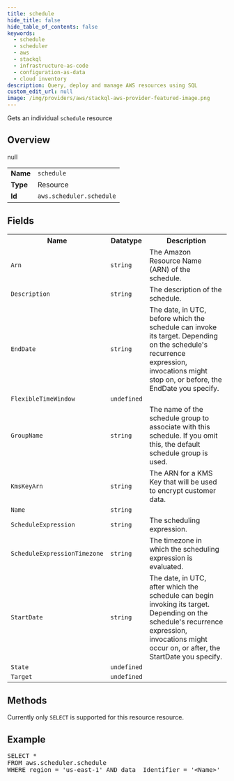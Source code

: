 ```yaml
---
title: schedule
hide_title: false
hide_table_of_contents: false
keywords:
  - schedule
  - scheduler
  - aws
  - stackql
  - infrastructure-as-code
  - configuration-as-data
  - cloud inventory
description: Query, deploy and manage AWS resources using SQL
custom_edit_url: null
image: /img/providers/aws/stackql-aws-provider-featured-image.png
---
```

Gets an individual <code>schedule</code> resource

## Overview
<table><tbody>
<tr><td><b>Name</b></td><td><code>schedule</code></td></tr>
<tr><td><b>Type</b></td><td>Resource</td></tr>
null
<tr><td><b>Id</b></td><td><code>aws.scheduler.schedule</code></td></tr>
</tbody></table>

## Fields
<table><tbody>
<tr><th>Name</th><th>Datatype</th><th>Description</th></tr>
<tr><td><code>Arn</code></td><td><code>string</code></td><td>The Amazon Resource Name (ARN) of the schedule.</td></tr>
<tr><td><code>Description</code></td><td><code>string</code></td><td>The description of the schedule.</td></tr>
<tr><td><code>EndDate</code></td><td><code>string</code></td><td>The date, in UTC, before which the schedule can invoke its target. Depending on the schedule's recurrence expression, invocations might stop on, or before, the EndDate you specify.</td></tr>
<tr><td><code>FlexibleTimeWindow</code></td><td><code>undefined</code></td><td></td></tr>
<tr><td><code>GroupName</code></td><td><code>string</code></td><td>The name of the schedule group to associate with this schedule. If you omit this, the default schedule group is used.</td></tr>
<tr><td><code>KmsKeyArn</code></td><td><code>string</code></td><td>The ARN for a KMS Key that will be used to encrypt customer data.</td></tr>
<tr><td><code>Name</code></td><td><code>string</code></td><td></td></tr>
<tr><td><code>ScheduleExpression</code></td><td><code>string</code></td><td>The scheduling expression.</td></tr>
<tr><td><code>ScheduleExpressionTimezone</code></td><td><code>string</code></td><td>The timezone in which the scheduling expression is evaluated.</td></tr>
<tr><td><code>StartDate</code></td><td><code>string</code></td><td>The date, in UTC, after which the schedule can begin invoking its target. Depending on the schedule's recurrence expression, invocations might occur on, or after, the StartDate you specify.</td></tr>
<tr><td><code>State</code></td><td><code>undefined</code></td><td></td></tr>
<tr><td><code>Target</code></td><td><code>undefined</code></td><td></td></tr>

</tbody></table>

## Methods
Currently only <code>SELECT</code> is supported for this resource resource.

## Example
<pre>
SELECT * 
FROM aws.scheduler.schedule
WHERE region = 'us-east-1' AND data__Identifier = '&lt;Name&gt;'
</pre>
